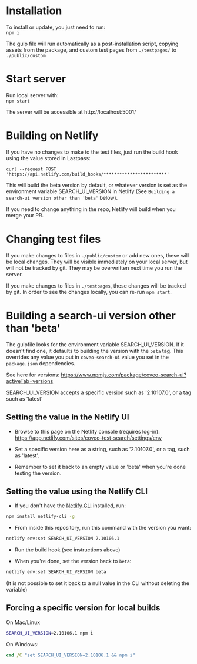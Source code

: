 # Installation

To install or update, you just need to run:  
`npm i`

The gulp file will run automatically as a post-installation script, copying assets 
from the package, and custom test pages from `./testpages/` to `./public/custom`


# Start server

Run local server with:  
`npm start`

The server will be accessible at http://localhost:5001/

# Building on Netlify

If you have no changes to make to the test files, just run the build hook using the value stored in Lastpass:
```
curl --request POST 'https://api.netlify.com/build_hooks/************************'
```
This will build the beta version by default, or whatever version is set as the environment variable
SEARCH_UI_VERSION in Netlify (See `Building a search-ui version other than 'beta'` below).

If you need to change anything in the repo, Netlify will build when you merge your PR.

# Changing test files

If you make changes to files in `./public/custom` or add new ones, these will be 
local changes. They will be visible immediately on your local server, but will not be 
tracked by git. They may be overwritten next time you run the server.

If you make changes to files in `./testpages`, these changes will be tracked 
by git. In order to see the changes locally, you can re-run `npm start`.

# Building a search-ui version other than 'beta'

The gulpfile looks for the environment variable SEARCH_UI_VERSION. If it doesn't find one,
it defaults to building the version with the `beta` tag. This overrides any value you put 
in `coveo-search-ui` value you set in the `package.json` dependencies.

See here for versions:
https://www.npmjs.com/package/coveo-search-ui?activeTab=versions

SEARCH_UI_VERSION accepts a specific version such as '2.10107.0', or a tag such as 'latest'


## Setting the value in the Netlify UI

- Browse to this page on the Netlify console (requires log-in):
https://app.netlify.com/sites/coveo-test-search/settings/env

- Set a specific version here as a string, such as '2.10107.0', or a tag, such as 'latest'.

- Remember to set it back to an empty value or 'beta' when you're done testing the version.

## Setting the value using the Netlify CLI
- If you don't have the [Netlify CLI](https://docs.netlify.com/cli/get-started/) installed, run:
```sh
npm install netlify-cli -g
```

- From inside this repository, run this command with the version you want:
```sh
netlify env:set SEARCH_UI_VERSION 2.10106.1
```

- Run the build hook (see instructions above)

- When you're done, set the version back to `beta`:
```sh
netlify env:set SEARCH_UI_VERSION beta
```
(It is not possible to set it back to a null value in the CLI without deleting the variable)


## Forcing a specific version for local builds

On Mac/Linux
```sh
SEARCH_UI_VERSION=2.10106.1 npm i
```

On Windows:
```bat
cmd /C "set SEARCH_UI_VERSION=2.10106.1 && npm i"
```
